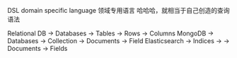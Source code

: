 DSL domain specific language
领域专用语言 哈哈哈，就相当于自己创造的查询语法

Relational DB -> Databases -> Tables     -> Rows      -> Columns
MongoDB       -> Databases -> Collection -> Documents -> Field
Elasticsearch -> Indices   ->            -> Documents -> Fields